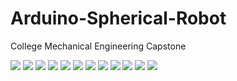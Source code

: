 # Arduino-Spherical-Robot
College Mechanical Engineering Capstone


![](Images/Robot1.png)
![](Images/Robot2.png)
![](Images/Robot3.png)
![](Images/Robot4.png)
![](Images/Robot5.png)
![](Images/Robot6.png)
![](Images/Robot7.png)
![](Images/Robot8.png)
![](Images/Robot9.png)
![](Images/Robot10.png)
![](Images/Robot11.png)
![](Images/Robot12.png)
